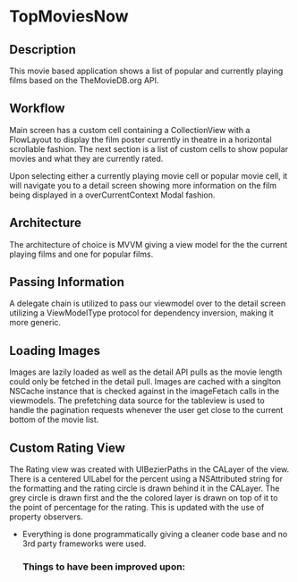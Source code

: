 # TopMoviesNow

## Description
  
  This movie based application shows a list of popular and currently playing films based on the TheMovieDB.org API. 
  
  ## Workflow
  
  Main screen has a custom cell containing a CollectionView with a FlowLayout to display the film poster currently in theatre in a horizontal scrollable fashion. The next section is a list of custom cells to show popular movies and what they are currently rated.
  
  Upon selecting either a currently playing movie cell or popular movie cell, it will navigate you to a detail screen showing more information on the film being displayed in a overCurrentContext Modal fashion.
  
  ## Architecture
  
  The architecture of choice is MVVM giving a view model for the the current playing films and one for popular films. 
  
  ## Passing Information
  
  A delegate chain is utilized to pass our viewmodel over to the detail screen utilizing a ViewModelType protocol for dependency inversion, making it more generic.
  
  ## Loading Images
  
  Images are lazily loaded as well as the detail API pulls as the movie length could only be fetched in the detail pull. Images are cached with a singlton NSCache instance that is checked against in the imageFetach calls in the viewmodels. The prefetching data source for the tableview is used to handle the pagination requests whenever the user get close to the current bottom of the movie list.
  
  ## Custom Rating View
  
  The Rating view was created with UIBezierPaths in the CALayer of the view. There is a centered UILabel for the percent using a NSAttributed string for the formatting and the rating circle is drawn behind it in the CALayer. The grey circle is drawn first and the the colored layer is drawn on top of it to the point of percentage for the rating. This is updated with the use of property observers.
  
+ Everything is done programmatically giving a cleaner code base and no 3rd party frameworks were used.
  
  ### Things to have been improved upon: 
